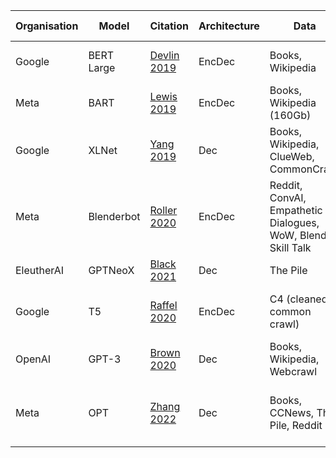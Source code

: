 Organisation | Model | Citation | Architecture | Data | Tokens (B) | Size (B) | Compute | Training Strategy
---|---|---|---|---|---|---|---|---
Google | BERT Large | [Devlin 2019](https://aclanthology.org/N19-1423.pdf) | EncDec | Books, Wikipedia | 3.3 | 0.34 | 64TPUs for 4 days | MLM, Next sentence prediction
Meta | BART | [Lewis 2019](https://arxiv.org/pdf/1910.13461.pdf) | EncDec | Books, Wikipedia (160Gb) |  | 0.4 | 64 TPU chips for 4 days | <details>MLM scheme where multiple tokens are masked with a single [MASK] token</details>
Google | XLNet | [Yang 2019](https://arxiv.org/pdf/1906.08237.pdf) | Dec | Books, Wikipedia, ClueWeb, CommonCrawl | 33 | 0.4 | 512 TPU v3 chips for 5 days | Permutation
Meta | Blenderbot | [Roller 2020](https://arxiv.org/pdf/2004.13637.pdf) | EncDec | Reddit, ConvAI, Empathetic Dialogues, WoW, Blended Skill Talk | 88.8 | 9.4B | 128 v100s ~3 weeks * | <details>MLM, 2 step; first retrieve then concatenate to input to generate a refined response</details>
EleutherAI | GPTNeoX | [Black 2021](https://arxiv.org/pdf/2204.06745.pdf) | Dec | The Pile | 420 | 20 | <details>twelve Supermicro AS-4124 GO-NART servers, each with eight NVIDIA A100-SXM4-40GB GPUs</details> | AR
Google | T5 | [Raffel 2020](https://arxiv.org/pdf/1910.10683.pdf) | EncDec | C4 (cleaned common crawl) | 34 | 11 | 1,024 TPU v3 chips for ? | <details>Combines pre-training followed by fine-tuning on multiple tasks using the same architecture</details>
OpenAI | GPT-3 | [Brown 2020](https://arxiv.org/pdf/2005.14165.pdf) | Dec | Books, Wikipedia, Webcrawl | 300 | 175 | 3.64 * 10^3 PetaFlops | AR
Meta | OPT | [Zhang 2022](https://arxiv.org/pdf/2205.01068.pdf) | Dec | Books, CCNews, The Pile, Reddit | 300 | 175B | 992 80GB A100 GPUs for 33 days | AR

